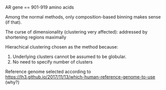 AR gene == 901-919 amino acids

Among the normal methods, only composition-based binning makes sense (if that).

The curse of dimensionality (clustering very affected): addressed by shortening regions maximally

Hierachical clustering chosen as the method because:

1. Underlying clusters cannot be assumed to be globular.
2. No need to specify number of clusters

Reference genome selected according to https://lh3.github.io/2017/11/13/which-human-reference-genome-to-use
(why?)
